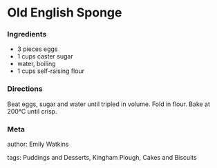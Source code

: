 # Old English Sponge

### Ingredients
 * 3 pieces eggs
 * 1 cups caster sugar
 * water, boiling
 * 1 cups self-raising flour

### Directions

Beat eggs, sugar and water until tripled in volume.  Fold in flour.  Bake at 200°C until crisp.

### Meta
author: Emily Watkins

tags: Puddings and Desserts, Kingham Plough, Cakes and Biscuits

